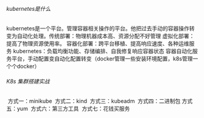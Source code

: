 ###### kubernetes是什么

​		kubernetes是一个平台。管理容器相关操作的平台。他把过去手动的容器操作转变为自动化处理。
​		传统部署：物理机器成本高、资源分配不好管理
​		虚拟化部署：提高了物理资源使用率。
​		容器化部署：跨平台移植、提高响应速度、各种运维服务
​		kubernetes：负载均衡功能、存储编排、自我修复响应容器状态
​								容器自动化服务平台，手动配置变自动化配置转变（docker管理一些安装环境配置，k8s管理一个个docker）

###### K8s 集群搭建实战

​		方式一：minikube 
​		方式二：kind
​		方式三：kubeadm
​		方式四：二进制包
​		方式五：yum
​		方式六：第三方工具
​		方式七：花钱买服务